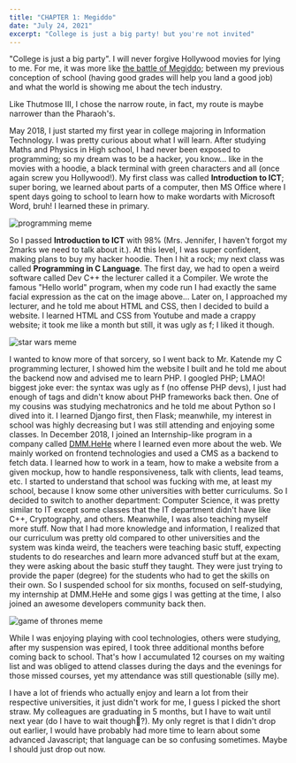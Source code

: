 ```yaml
---
title: "CHAPTER 1: Megiddo"
date: "July 24, 2021"
excerpt: "College is just a big party! but you're not invited"
---
```


"College is just a big party". I will never forgive Hollywood movies for lying to me. For me, it was more like [the battle of Megiddo](https://www.youtube.com/watch?v=uZcgkT_zAIA); between my previous conception of school (having good grades will help you land a good job) and what the world is showing me about the tech industry.

Like Thutmose III, I chose the narrow route, in fact, my route is maybe narrower than the Pharaoh's.

May 2018, I just started my first year in college majoring in Information Technology. I was pretty curious about what I will learn. After studying Maths and Physics in High school, I had never been exposed to programming; so my dream was to be a hacker, you know... like in the movies with a hoodie, a black terminal with green characters and all (once again screw you Hollywood!). My first class was called **Introduction to ICT**; super boring, we learned about parts of a computer, then MS Office where I spent days going to school to learn how to make wordarts with Microsoft Word, bruh! I learned these in primary.

![programming meme](https://res.cloudinary.com/dgzxnoltd/image/upload/v1627125718/The%20Silverbook/sorcery-meme_jaijag.png "programming")

So I passed **Introduction to ICT** with 98% (Mrs. Jennifer, I haven't forgot my 2marks we need to talk about it.). At this level, I was super confident, making plans to buy my hacker hoodie. Then I hit a rock; my next class was called **Programming in C Language**. The first day, we had to open a weird software called Dev C++ the lecturer called it a Compiler. We wrote the famous "Hello world" program, when my code run I had exactly the same facial expression as the cat on the image above... Later on, I approached my lecturer, and he told me about HTML and CSS, then I decided to build a website. I learned HTML and CSS from Youtube and made a crappy website; it took me like a month but still, it was ugly as f; I liked it though.

![star wars meme](https://res.cloudinary.com/dgzxnoltd/image/upload/v1627126619/The%20Silverbook/force_h3yrrp.jpg)

I wanted to know more of that sorcery, so I went back to Mr. Katende my C programming lecturer, I showed him the website I built and he told me about the backend now and advised me to learn PHP. I googled PHP; LMAO! biggest joke ever: the syntax was ugly as f (no offense PHP devs), I just had enough of tags and didn't know about PHP frameworks back then. One of my cousins was studying mechatronics and he told me about Python so I dived into it. I learned Django first, then Flask; meanwhile, my interest in school was highly decreasing but I was still attending and enjoying some classes. In December 2018, I joined an Internship-like program in a company called [DMM.HeHe](https://about.hehe.rw/) where I learned even more about the web. We mainly worked on frontend technologies and used a CMS as a backend to fetch data. I learned how to work in a team, how to make a website from a given mockup, how to handle responsiveness, talk with clients, lead teams, etc. I started to understand that school was fucking with me, at least my school, because I know some other universities with better curriculums. So I decided to switch to another department: Computer Science, it was pretty similar to IT except some classes that the IT department didn't have like C++, Cryptography, and others. Meanwhile, I was also teaching myself more stuff. Now that I had more knowledge and information, I realized that our curriculum was pretty old compared to other universities and the system was kinda weird, the teachers were teaching basic stuff, expecting students to do researches and learn more advanced stuff but at the exam, they were asking about the basic stuff they taught. They were just trying to provide the paper (degree) for the students who had to get the skills on their own. So I suspended school for six months, focused on self-studying, my internship at DMM.HeHe and some gigs I was getting at the time, I also joined an awesome developers community back then.

![game of thrones meme](https://res.cloudinary.com/dgzxnoltd/image/upload/v1627129482/The%20Silverbook/i-choose-violence_aw7eue.jpg)

While I was enjoying playing with cool technologies, others were studying, after my suspension was epired, I took three additional months before coming back to school. That's how I accumulated 12 courses on my waiting list and was obliged to attend classes during the days and the evenings for those missed courses, yet my attendance was still questionable (silly me).

I have a lot of friends who actually enjoy and learn a lot from their respective universities, it just didn't work for me, I guess I picked the short straw. My colleagues are graduating in 5 months, but I have to wait until next year (do I have to wait though🌝️?).
My only regret is that I didn't drop out earlier, I would have probably had more time to learn about some advanced Javascript; that language can be so confusing sometimes. Maybe I should just drop out now.
